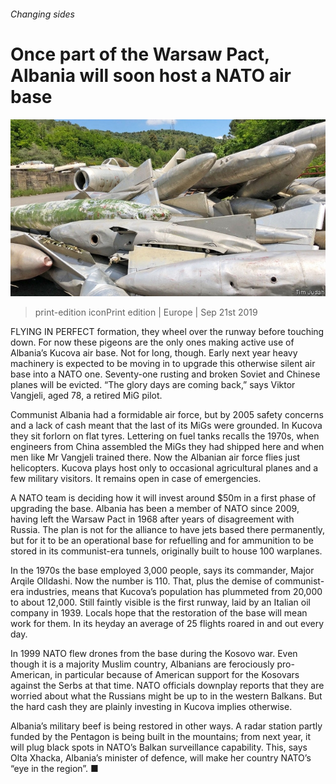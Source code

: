 ###### Changing sides

# Once part of the Warsaw Pact, Albania will soon host a NATO air base 

![image](images/20190921_EUP002_0.jpg) 

> print-edition iconPrint edition | Europe | Sep 21st 2019 

FLYING IN PERFECT formation, they wheel over the runway before touching down. For now these pigeons are the only ones making active use of Albania’s Kucova air base. Not for long, though. Early next year heavy machinery is expected to be moving in to upgrade this otherwise silent air base into a NATO one. Seventy-one rusting and broken Soviet and Chinese planes will be evicted. “The glory days are coming back,” says Viktor Vangjeli, aged 78, a retired MiG pilot. 

Communist Albania had a formidable air force, but by 2005 safety concerns and a lack of cash meant that the last of its MiGs were grounded. In Kucova they sit forlorn on flat tyres. Lettering on fuel tanks recalls the 1970s, when engineers from China assembled the MiGs they had shipped here and when men like Mr Vangjeli trained there. Now the Albanian air force flies just helicopters. Kucova plays host only to occasional agricultural planes and a few military visitors. It remains open in case of emergencies. 

A NATO team is deciding how it will invest around $50m in a first phase of upgrading the base. Albania has been a member of NATO since 2009, having left the Warsaw Pact in 1968 after years of disagreement with Russia. The plan is not for the alliance to have jets based there permanently, but for it to be an operational base for refuelling and for ammunition to be stored in its communist-era tunnels, originally built to house 100 warplanes. 

In the 1970s the base employed 3,000 people, says its commander, Major Arqile Olldashi. Now the number is 110. That, plus the demise of communist-era industries, means that Kucova’s population has plummeted from 20,000 to about 12,000. Still faintly visible is the first runway, laid by an Italian oil company in 1939. Locals hope that the restoration of the base will mean work for them. In its heyday an average of 25 flights roared in and out every day. 

In 1999 NATO flew drones from the base during the Kosovo war. Even though it is a majority Muslim country, Albanians are ferociously pro-American, in particular because of American support for the Kosovars against the Serbs at that time. NATO officials downplay reports that they are worried about what the Russians might be up to in the western Balkans. But the hard cash they are plainly investing in Kucova implies otherwise. 

Albania’s military beef is being restored in other ways. A radar station partly funded by the Pentagon is being built in the mountains; from next year, it will plug black spots in NATO’s Balkan surveillance capability. This, says Olta Xhacka, Albania’s minister of defence, will make her country NATO’s “eye in the region”. ■ 

